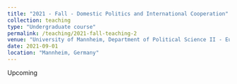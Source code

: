 ```yaml
---
title: "2021 - Fall - Domestic Politics and International Cooperation"
collection: teaching
type: "Undergraduate course"
permalink: /teaching/2021-fall-teaching-2
venue: "University of Mannheim, Department of Political Science II - European Politics"
date: 2021-09-01
location: "Mannheim, Germany"
---
```



Upcoming